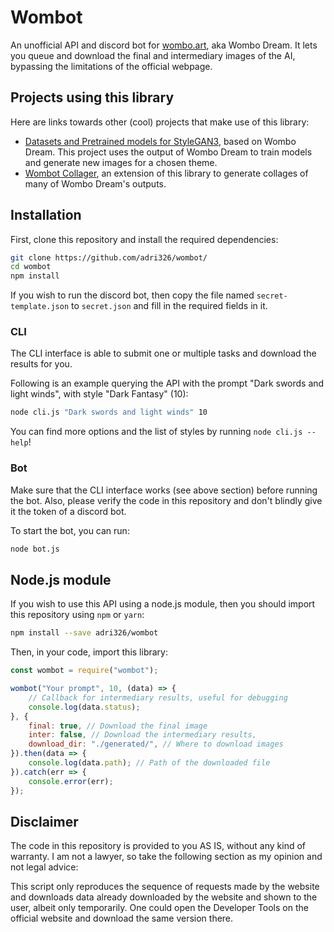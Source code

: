 # Wombot

An unofficial API and discord bot for [wombo.art](https://app.wombo.art/), aka Wombo Dream.
It lets you queue and download the final and intermediary images of the AI, bypassing the limitations of the official webpage.

## Projects using this library

Here are links towards other (cool) projects that make use of this library:

- [Datasets and Pretrained models for StyleGAN3](https://github.com/edstoica/lucid_stylegan3_datasets_models/blob/main/README.md), based on Wombo Dream. This project uses the output of Wombo Dream to train models and generate new images for a chosen theme.
- [Wombot Collager](https://github.com/ElliotRoe/wombot), an extension of this library to generate collages of many of Wombo Dream's outputs.

## Installation

First, clone this repository and install the required dependencies:

```sh
git clone https://github.com/adri326/wombot/
cd wombot
npm install
```

If you wish to run the discord bot, then copy the file named `secret-template.json` to `secret.json` and fill in the required fields in it.

### CLI

The CLI interface is able to submit one or multiple tasks and download the results for you.

Following is an example querying the API with the prompt "Dark swords and light winds", with style "Dark Fantasy" (10):

```sh
node cli.js "Dark swords and light winds" 10
```

You can find more options and the list of styles by running `node cli.js --help`!

### Bot

Make sure that the CLI interface works (see above section) before running the bot.
Also, please verify the code in this repository and don't blindly give it the token of a discord bot.

To start the bot, you can run:

```sh
node bot.js
```

## Node.js module

If you wish to use this API using a node.js module, then you should import this repository using `npm` or `yarn`:

```sh
npm install --save adri326/wombot
```

Then, in your code, import this library:

```js
const wombot = require("wombot");

wombot("Your prompt", 10, (data) => {
    // Callback for intermediary results, useful for debugging
    console.log(data.status);
}, {
    final: true, // Download the final image
    inter: false, // Download the intermediary results,
    download_dir: "./generated/", // Where to download images
}).then(data => {
    console.log(data.path); // Path of the downloaded file
}).catch(err => {
    console.error(err);
});
```

## Disclaimer

The code in this repository is provided to you AS IS, without any kind of warranty.
I am not a lawyer, so take the following section as my opinion and not legal advice:

This script only reproduces the sequence of requests made by the website and downloads data already downloaded by the website and shown to the user, albeit only temporarily.
One could open the Developer Tools on the official website and download the same version there.
